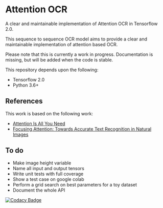 # Attention OCR

A clear and maintainable implementation of Attention OCR in Tensorflow 2.0.

This sequence to sequence OCR model aims to provide a clear and maintainable implementation of attention based OCR.

Please note that this is currently a work in progress.
Documentation is missing, but will be added when the code is stable.

This repository depends upon the following:

*  Tensorflow 2.0
*  Python 3.6+

## References

This work is based on the following work:

*  [Attention Is All You Need](https://arxiv.org/abs/1706.03762)
*  [Focusing Attention: Towards Accurate Text Recognition in Natural Images
](https://arxiv.org/abs/1709.02054)

## To do

*  Make image height variable
*  Name all input and output tensors 
*  Write unit tests with full coverage
*  Show a test case on google colab
*  Perform a grid search on best parameters for a toy dataset
*  Document the whole API

[![Codacy Badge](https://api.codacy.com/project/badge/Grade/4b136e7c17fb4106a94afa985d03e491)](https://www.codacy.com/manual/alle.veenstra/attentionocr?utm_source=github.com&amp;utm_medium=referral&amp;utm_content=alleveenstra/attentionocr&amp;utm_campaign=Badge_Grade)
